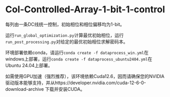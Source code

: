 # Col-Controlled-Array-1-bit-1-control

每列由一条DC线统一控制，初始相位和相位偏移均为1-bit。

运行`run_global_optimization.py`计算最优初始相位，运行`run_post_processing.py`对给定的最优初始相位求解密码本。

环境部署依赖conda，请运行`conda create -f dataprocess_win.yml`在windows上部署，运行`conda create -f dataprocess_ubuntu2404.yml`在Ubuntu 24.04上部署。

如需使用GPU加速（强烈推荐），该环境依赖Cuda12.6，因而请确保您的NVIDIA驱动版本能够支持，并从https://developer.nvidia.com/cuda-12-6-0-download-archive 下载并安装CUDA。
